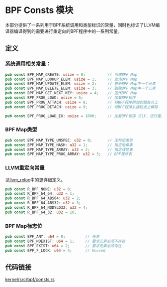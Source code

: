 # BPF Consts 模块

本部分提供了一系列用于BPF系统调用和类型标识的常量，同时也标识了LLVM编译器编译得到的需要进行重定向的BPF程序中的一系列常量。

## 定义

### 系统调用相关常量：

```rust
pub const BPF_MAP_CREATE: usize = 0;          // 创建BPF Map
pub const BPF_MAP_LOOKUP_ELEM: usize = 1;     // 查询BPF Map
pub const BPF_MAP_UPDATE_ELEM: usize = 2;     // 更新BPF Map中一个元素
pub const BPF_MAP_DELETE_ELEM: usize = 3;     // 删除BPF Map中一个元素
pub const BPF_MAP_GET_NEXT_KEY: usize = 4;    // 迭代BPF Map
pub const BPF_PROG_LOAD: usize = 5;           // 加载BPF程序
pub const BPF_PROG_ATTACH: usize = 8;         // 将BPF程序附加到插桩点上
pub const BPF_PROG_DETACH: usize = 9;         // 将BPF程序从插桩点上解除

pub const BPF_PROG_LOAD_EX: usize = 1000;     // 加载BPF程序（ELF，进行重定向）
```

### BPF Map类型

```rust
pub const BPF_MAP_TYPE_UNSPEC: u32 = 0;       // 无特定类型
pub const BPF_MAP_TYPE_HASH: u32 = 1;         // 指定哈希表
pub const BPF_MAP_TYPE_ARRAY: u32 = 2;        // 指定线性表
pub const BPF_MAP_TYPE_PROG_ARRAY: u32 = 3;   // BPF程序表
```

### LLVM重定向常量

见[llvm_reloc](https://www.kernel.org/doc/html/latest/bpf/llvm_reloc.html)中的更详细定义。

```rust
pub const R_BPF_NONE: u32 = 0;
pub const R_BPF_64_64: u32 = 1;
pub const R_BPF_64_ABS64: u32 = 2;
pub const R_BPF_64_ABS32: u32 = 3;
pub const R_BPF_64_NODYLD32: u32 = 4;
pub const R_BPF_64_32: u32 = 10;
```

### BPF Map标志位

```rust
pub const BPF_ANY: u64 = 0;         // 任意
pub const BPF_NOEXIST: u64 = 1;     // 要求元素必须不存在
pub const BPF_EXIST: u64 = 2;       // 要求元素必须存在
pub const BPF_F_LOCK: u64 = 4;      // Unused
```

## 代码链接

[kernel/src/bpf/consts.rs](../../src/bpf/consts.rs)